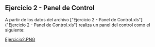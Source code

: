 ## Ejercicio 2 - Panel de Control


A partir de los datos del archivo ["Ejercicio 2 - Panel de Control.xls"]("Ejercicio 2 - Panel de Control.xls") realiza un panel del control como el siguiente:

 [Ejercicio2.PNG](Ejercicio2.PNG) 
 

<!--stackedit_data:
eyJoaXN0b3J5IjpbOTM4ODcyMTI5LC0xNjM3MTkwNDY0LDE2MT
Y1NDk5MjgsNzMwOTk4MTE2XX0=
-->
